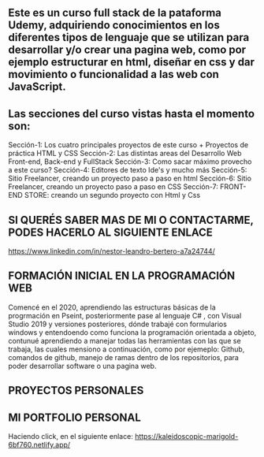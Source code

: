 ## Este es un curso full stack de la pataforma Udemy, adquiriendo conocimientos en los diferentes tipos de lenguaje que se utilizan para desarrollar y/o crear una pagina web, como por ejemplo estructurar en html, diseñar en css y dar movimiento o funcionalidad a las web con JavaScript.

## Las secciones del curso vistas hasta el momento son:

Sección-1: Los cuatro principales proyectos de este curso + Proyectos de práctica HTML y CSS
Sección-2: Las distintas areas del Desarrollo Web Front-end, Back-end y FullStack
Sección-3: Como sacar máximo provecho a este curso?
Sección-4: Editores de texto Ide's y mucho más
Sección-5: Sitio Freelancer, creando un proyecto paso a paso en html
Sección-6: Sitio Freelancer, creando un proyecto paso a paso en CSS
Sección-7: FRONT-END STORE: creando un segundo proyecto con Html y Css

## SI QUERÉS SABER MAS DE MI O CONTACTARME, PODES HACERLO AL SIGUIENTE ENLACE
https://www.linkedin.com/in/nestor-leandro-bertero-a7a24744/



## FORMACIÓN INICIAL EN LA PROGRAMACIÓN WEB
Comencé en el 2020, aprendiendo las estructuras básicas de la progrmación en Pseint, posteriormente pase al lenguaje C# , con Visual Studio 2019 y versiones posteriores, dónde trabajé con formularios windows y entendoendo como funciona la programación orientada a objeto, contunué aprendiendo a manejar todas las herramientas con las que se trabaja, las cuales mensiono a continuación, como por ejemeplo: Github, comandos de github, manejo de ramas dentro de los repositorios, para poder desarrollar software o una pagina web. 

## PROYECTOS PERSONALES


## MI PORTFOLIO PERSONAL
Haciendo click, en el siguiente enlace:
https://kaleidoscopic-marigold-6bf760.netlify.app/


